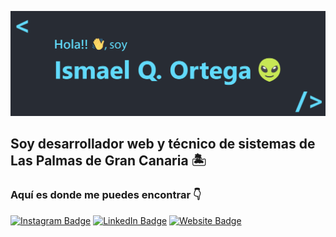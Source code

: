 ![itsme](/images/banner.png)

## Soy desarrollador web y técnico de sistemas de Las Palmas de Gran Canaria 🏝

### Aquí es donde me puedes encontrar 👇
  [![Instagram Badge](https://img.shields.io/badge/Instagram-E4405F?style=for-the-badge&logo=instagram&logoColor=white)](https://www.instagram.com/ismaqo36/)
  [![LinkedIn Badge](https://img.shields.io/badge/LinkedIn-0077B5?style=for-the-badge&logo=linkedin&logoColor=white)](https://www.linkedin.com/in/ismael-quicio-ortega-91352b1bb/)
  [![Website Badge](https://img.shields.io/badge/ismaqo.dev-black?style=for-the-badge&logo=vercel)](https://ismaqo.dev/)
